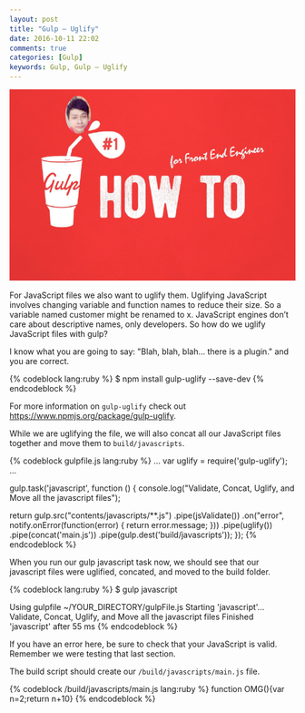 ```yaml
---
layout: post
title: "Gulp – Uglify"
date: 2016-10-11 22:02
comments: true
categories: [Gulp]
keywords: Gulp, Gulp – Uglify
---
```


<p>
  <img src="/images/bunlong_gulp.jpg" width="600" alt="Gulp, Gulp – Uglify" />
</p>

<p>
  For JavaScript files we also want to uglify them. Uglifying JavaScript involves changing variable and function names to reduce their size. So a variable named customer might be renamed to x. JavaScript engines don’t care about descriptive names, only developers. So how do we uglify JavaScript files with gulp?
</p>

<p>
  I know what you are going to say: "Blah, blah, blah... there is a plugin." and you are correct.
</p>

{% codeblock lang:ruby %}
$ npm install gulp-uglify --save-dev
{% endcodeblock %}

<p>
  For more information on <code>gulp-uglify</code> check out <a href="https://www.npmjs.org/package/gulp-uglify" target="_blank">https://www.npmjs.org/package/gulp-uglify</a>.
</p>

<p>
  While we are uglifying the file, we will also concat all our JavaScript files together and move them to <code>build/javascripts</code>.
</p>

{% codeblock gulpfile.js lang:ruby %}
...
var uglify = require('gulp-uglify');
...

gulp.task('javascript', function () {
  console.log("Validate, Concat, Uglify, and Move all the javascript files");

  return gulp.src("contents/javascripts/**.js")
    .pipe(jsValidate())
    .on("error", notify.onError(function(error) {
      return error.message;
    }))
    .pipe(uglify())
    .pipe(concat('main.js'))
    .pipe(gulp.dest('build/javascripts'));
});
{% endcodeblock %}

<p>
  When you run our gulp javascript task now, we should see that our javascript files were uglified, concated, and moved to the build folder.
</p>

{% codeblock lang:ruby %}
$ gulp javascript

Using gulpfile ~/YOUR_DIRECTORY/gulpFile.js
Starting 'javascript'...
Validate, Concat, Uglify, and Move all the javascript files
Finished 'javascript' after 55 ms
{% endcodeblock %}

<p>
  If you have an error here, be sure to check that your JavaScript is valid. Remember we were testing that last section.
</p>

<p>
  The build script should create our <code>/build/javascripts/main.js</code> file.
</p>

{% codeblock /build/javascripts/main.js lang:ruby %}
function OMG(){var n=2;return n+10}
{% endcodeblock %}

